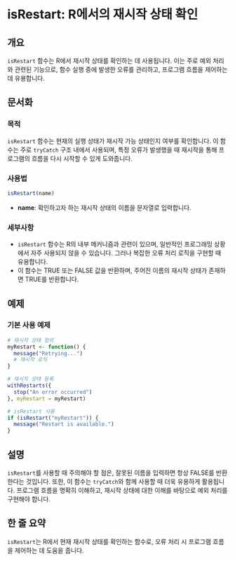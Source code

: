 <!--
Meta Description: # isRestart: R에서의 재시작 상태 확인 ## 개요 `isRestart` 함수는 R에서 재시작 상태를 확인하는 데 사용됩니다. 이는 주로 예외 처리와 관련된 기능으로, 함수 실행 중에 발생한 오류를 관리하고, 프로그램 흐름을 제어하는 데 유용합니다. ## 문서...
Meta Keywords: 재시작, isrestart, 함수는, 흐름을, myrestart
-->

# isRestart: R에서의 재시작 상태 확인

## 개요
`isRestart` 함수는 R에서 재시작 상태를 확인하는 데 사용됩니다. 이는 주로 예외 처리와 관련된 기능으로, 함수 실행 중에 발생한 오류를 관리하고, 프로그램 흐름을 제어하는 데 유용합니다.

## 문서화
### 목적
`isRestart` 함수는 현재의 실행 상태가 재시작 가능 상태인지 여부를 확인합니다. 이 함수는 주로 `tryCatch` 구조 내에서 사용되며, 특정 오류가 발생했을 때 재시작을 통해 프로그램의 흐름을 다시 시작할 수 있게 도와줍니다.

### 사용법
```R
isRestart(name)
```
- **name**: 확인하고자 하는 재시작 상태의 이름을 문자열로 입력합니다.

### 세부사항
- `isRestart` 함수는 R의 내부 메커니즘과 관련이 있으며, 일반적인 프로그래밍 상황에서 자주 사용되지 않을 수 있습니다. 그러나 복잡한 오류 처리 로직을 구현할 때 유용합니다.
- 이 함수는 TRUE 또는 FALSE 값을 반환하며, 주어진 이름의 재시작 상태가 존재하면 TRUE를 반환합니다.

## 예제
### 기본 사용 예제
```R
# 재시작 상태 정의
myRestart <- function() {
  message("Retrying...")
  # 재시작 로직
}

# 재시작 상태 등록
withRestarts({
  stop("An error occurred")
}, myRestart = myRestart)

# isRestart 사용
if (isRestart("myRestart")) {
  message("Restart is available.")
}
```

## 설명
`isRestart`를 사용할 때 주의해야 할 점은, 잘못된 이름을 입력하면 항상 FALSE를 반환한다는 것입니다. 또한, 이 함수는 `tryCatch`와 함께 사용할 때 더욱 유용하게 활용됩니다. 프로그램 흐름을 명확히 이해하고, 재시작 상태에 대한 이해를 바탕으로 예외 처리를 구현해야 합니다.

## 한 줄 요약
`isRestart`는 R에서 현재 재시작 상태를 확인하는 함수로, 오류 처리 시 프로그램 흐름을 제어하는 데 도움을 줍니다.